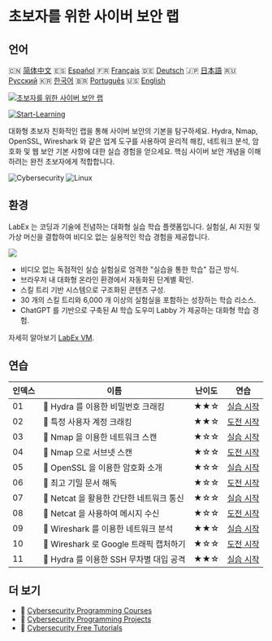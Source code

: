 # 초보자를 위한 사이버 보안 랩

## 언어

🇨🇳 [简体中文](README_zh.md) 🇪🇸 [Español](README_es.md) 🇫🇷 [Français](README_fr.md) 🇩🇪 [Deutsch](README_de.md) 🇯🇵 [日本語](README_ja.md) 🇷🇺 [Русский](README_ru.md) 🇰🇷 [한국어](README_ko.md) 🇧🇷 [Português](README_pt.md) 🇺🇸 [English](README.md) 

[![초보자를 위한 사이버 보안 랩](https://cover-creator.labex.io/cybersecurity-labs-for-beginners.png?lang=ko)](https://labex.io/ko/courses/cybersecurity-labs-for-beginners)

[![Start-Learning](https://img.shields.io/badge/Start-Learning-whitesmoke?style=for-the-badge)](https://labex.io/ko/courses/cybersecurity-labs-for-beginners)

대화형 초보자 친화적인 랩을 통해 사이버 보안의 기본을 탐구하세요. Hydra, Nmap, OpenSSL, Wireshark 와 같은 업계 도구를 사용하여 윤리적 해킹, 네트워크 분석, 암호화 및 웹 보안 기본 사항에 대한 실습 경험을 얻으세요. 핵심 사이버 보안 개념을 이해하려는 완전 초보자에게 적합합니다.

![Cybersecurity](https://img.shields.io/badge/Cybersecurity-whitesmoke?style=for-the-badge&logo=cybersecurity)
![Linux](https://img.shields.io/badge/Linux-whitesmoke?style=for-the-badge&logo=linux)


## 환경

LabEx 는 코딩과 기술에 전념하는 대화형 실습 학습 플랫폼입니다. 실험실, AI 지원 및 가상 머신을 결합하여 비디오 없는 실용적인 학습 경험을 제공합니다.

![](https://tutorial-screenshot.getvm.io/images/vm-1725247253.png)

- 비디오 없는 독점적인 실습 실험실로 엄격한 "실습을 통한 학습" 접근 방식.
- 브라우저 내 대화형 온라인 환경에서 자동화된 단계별 확인.
- 스킬 트리 기반 시스템으로 구조화된 콘텐츠 구성.
- 30 개의 스킬 트리와 6,000 개 이상의 실험실을 포함하는 성장하는 학습 리소스.
- ChatGPT 를 기반으로 구축된 AI 학습 도우미 Labby 가 제공하는 대화형 학습 경험.

자세히 알아보기 [LabEx VM](https://support.labex.io/using-labex/virtual-machine).

## 연습

|   인덱스 | 이름                                     | 난이도   | 연습                                                                                                                         |
|----------|------------------------------------------|----------|------------------------------------------------------------------------------------------------------------------------------|
|       01 | 📖 Hydra 를 이용한 비밀번호 크래킹       | ★★☆      | <a target='_blank' href='https://labex.io/ko/tutorials/linux-using-hydra-to-crack-passwords-415960'>실습 시작</a>            |
|       02 | 🎯 특정 사용자 계정 크래킹               | ★★☆      | <a target='_blank' href='https://labex.io/ko/tutorials/linux-cracking-a-specific-user-account-415951'>도전 시작</a>          |
|       03 | 📖 Nmap 을 이용한 네트워크 스캔          | ★☆☆      | <a target='_blank' href='https://labex.io/ko/tutorials/nmap-network-scanning-with-nmap-415959'>실습 시작</a>                 |
|       04 | 🎯 Nmap 으로 서브넷 스캔                 | ★☆☆      | <a target='_blank' href='https://labex.io/ko/tutorials/nmap-scanning-subnet-with-nmap-415954'>도전 시작</a>                  |
|       05 | 📖 OpenSSL 을 이용한 암호화 소개         | ★☆☆      | <a target='_blank' href='https://labex.io/ko/tutorials/linux-introduction-to-encryption-with-openssl-415957'>실습 시작</a>   |
|       06 | 🎯 최고 기밀 문서 해독                   | ★☆☆      | <a target='_blank' href='https://labex.io/ko/tutorials/linux-decrypting-top-secret-document-415952'>도전 시작</a>            |
|       07 | 📖 Netcat 을 활용한 간단한 네트워크 통신 | ★☆☆      | <a target='_blank' href='https://labex.io/ko/labs/linux-using-netcat-for-simple-network-communication-415961'>실습 시작</a>  |
|       08 | 🎯 Netcat 을 사용하여 메시지 수신        | ★☆☆      | <a target='_blank' href='https://labex.io/ko/tutorials/linux-receive-messages-using-netcat-415953'>도전 시작</a>             |
|       09 | 📖 Wireshark 를 이용한 네트워크 분석     | ★★☆      | <a target='_blank' href='https://labex.io/ko/tutorials/wireshark-network-analysis-with-wireshark-415958'>실습 시작</a>       |
|       10 | 🎯 Wireshark 로 Google 트래픽 캡처하기   | ★☆☆      | <a target='_blank' href='https://labex.io/ko/tutorials/wireshark-capture-google-traffic-with-wireshark-415948'>도전 시작</a> |
|       11 | 📖 Hydra 를 이용한 SSH 무차별 대입 공격  | ★★☆      | <a target='_blank' href='https://labex.io/ko/tutorials/hydra-brute-force-ssh-in-hydra-549926'>실습 시작</a>                  |

## 더 보기

- 🔗 [Cybersecurity Programming Courses](https://github.com/labex-labs/awesome-programming-courses)
- 🔗 [Cybersecurity Programming Projects](https://github.com/labex-labs/awesome-programming-projects)
- 🔗 [Cybersecurity Free Tutorials](https://github.com/labex-labs/cybersecurity-free-tutorials)

